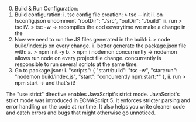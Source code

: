 0. Build & Run Configuration:
1. Build configuration:
   i. tsc config file creation: > tsc --init
   ii. on tsconfig.json uncomment "rootDir": "./src", "outDir": "./build"
   iii. run > tsc
   iV. > tsc -w -> recompiles the cod eeverytime we make a change in the
2. Now we need to run the JS files generated in the build:
   i. > node build/index.js on every change.
   ii. better generate the package.json file with:
   a. > npm init -y
   b. > npm i nodemon concurrently -> nodemon allows run node on every project file change. concurrently is responsible to run several scripts at the same time.
3. Go to package.json:
   i. "scripts": {
   "start:build": "tsc -w",
   "start:run": "nodemon build/index.js",
   "start": "concurrently npm:start:\*"
   },
   ii. run > npm start -> and that's it!

The "use strict" directive enables JavaScript's strict mode. JavaScript's strict mode was introduced in ECMAScript 5. It enforces stricter parsing and error handling on the code at runtime. It also helps you write cleaner code and catch errors and bugs that might otherwise go unnoticed.
